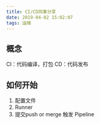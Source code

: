 ```yaml
---
title: CI/CD同事分享
date: 2019-04-02 15:02:07
tags: 运维
---
```


## 概念
CI：代码编译，打包
CD：代码发布

## 如何开始
1. 配置文件
2. Runner
3. 提交push or merge 触发 Pipeline


